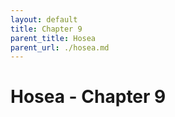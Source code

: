 ```yaml
---
layout: default
title: Chapter 9
parent_title: Hosea
parent_url: ./hosea.md
---
```


# Hosea - Chapter 9
